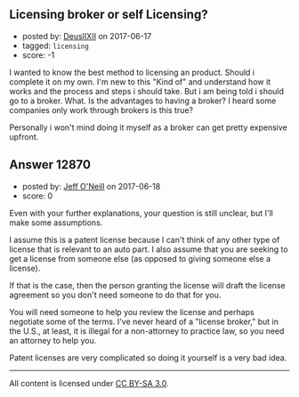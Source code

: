 ## Licensing broker or self Licensing?

- posted by: [DeusIIXII](https://stackexchange.com/users/9956796/deusiixii) on 2017-06-17
- tagged: `licensing`
- score: -1

I wanted to know the best method to licensing an product. Should i complete it on my own. I'm new to this "Kind of" and understand how it works and the process and steps i should take. But i am being told i should go to a broker. What. Is the advantages to having a broker? I heard some companies only work through brokers is this true?

Personally i won't mind doing it myself as a broker can get pretty expensive upfront.


## Answer 12870

- posted by: [Jeff O'Neill](https://stackexchange.com/users/46273/jeff-o-neill) on 2017-06-18
- score: 0

Even with your further explanations, your question is still unclear, but I'll make some assumptions.

I assume this is a patent license because I can't think of any other type of license that is relevant to an auto part.  I also assume that you are seeking to get a license from someone else (as opposed to giving someone else a license).

If that is the case, then the person granting the license will draft the license agreement so you don't need someone to do that for you.

You will need someone to help you review the license and perhaps negotiate some of the terms.  I've never heard of a "license broker," but in the U.S., at least, it is illegal for a non-attorney to practice law, so you need an attorney to help you.

Patent licenses are very complicated so doing it yourself is a very bad idea.



---

All content is licensed under [CC BY-SA 3.0](https://creativecommons.org/licenses/by-sa/3.0/).
